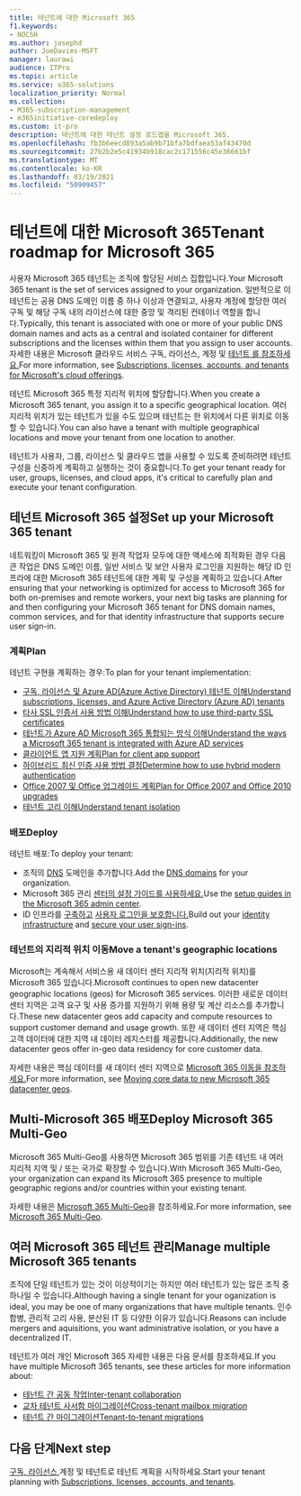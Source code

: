 ```yaml
---
title: 테넌트에 대한 Microsoft 365
f1.keywords:
- NOCSH
ms.author: josephd
author: JoeDavies-MSFT
manager: laurawi
audience: ITPro
ms.topic: article
ms.service: o365-solutions
localization_priority: Normal
ms.collection:
- M365-subscription-management
- m365initiative-coredeploy
ms.custom: it-pro
description: 테넌트에 대한 테넌트 설정 로드맵을 Microsoft 365.
ms.openlocfilehash: fb3b6eecd893a5ab9b71bfa7bdfaea53af43470d
ms.sourcegitcommit: 27b2b2e5c41934b918cac2c171556c45e36661bf
ms.translationtype: MT
ms.contentlocale: ko-KR
ms.lasthandoff: 03/19/2021
ms.locfileid: "50909457"
---
```

# <a name="tenant-roadmap-for-microsoft-365"></a><span data-ttu-id="0f7b9-103">테넌트에 대한 Microsoft 365</span><span class="sxs-lookup"><span data-stu-id="0f7b9-103">Tenant roadmap for Microsoft 365</span></span>

<span data-ttu-id="0f7b9-104">사용자 Microsoft 365 테넌트는 조직에 할당된 서비스 집합입니다.</span><span class="sxs-lookup"><span data-stu-id="0f7b9-104">Your Microsoft 365 tenant is the set of services assigned to your organization.</span></span> <span data-ttu-id="0f7b9-105">일반적으로 이 테넌트는 공용 DNS 도메인 이름 중 하나 이상과 연결되고, 사용자 계정에 할당한 여러 구독 및 해당 구독 내의 라이선스에 대한 중앙 및 격리된 컨테이너 역할을 합니다.</span><span class="sxs-lookup"><span data-stu-id="0f7b9-105">Typically, this tenant is associated with one or more of your public DNS domain names and acts as a central and isolated container for different subscriptions and the licenses within them that you assign to user accounts.</span></span> <span data-ttu-id="0f7b9-106">자세한 내용은 Microsoft 클라우드 서비스 구독, 라이선스, 계정 및 [테넌트 를 참조하세요.](subscriptions-licenses-accounts-and-tenants-for-microsoft-cloud-offerings.md)</span><span class="sxs-lookup"><span data-stu-id="0f7b9-106">For more information, see [Subscriptions, licenses, accounts, and tenants for Microsoft's cloud offerings](subscriptions-licenses-accounts-and-tenants-for-microsoft-cloud-offerings.md).</span></span>

<span data-ttu-id="0f7b9-107">테넌트 Microsoft 365 특정 지리적 위치에 할당합니다.</span><span class="sxs-lookup"><span data-stu-id="0f7b9-107">When you create a Microsoft 365 tenant, you assign it to a specific geographical location.</span></span> <span data-ttu-id="0f7b9-108">여러 지리적 위치가 있는 테넌트가 있을 수도 있으며 테넌트는 한 위치에서 다른 위치로 이동할 수 있습니다.</span><span class="sxs-lookup"><span data-stu-id="0f7b9-108">You can also have a tenant with multiple geographical locations and move your tenant from one location to another.</span></span>

<span data-ttu-id="0f7b9-109">테넌트가 사용자, 그룹, 라이선스 및 클라우드 앱을 사용할 수 있도록 준비하려면 테넌트 구성을 신중하게 계획하고 실행하는 것이 중요합니다.</span><span class="sxs-lookup"><span data-stu-id="0f7b9-109">To get your tenant ready for user, groups, licenses, and cloud apps, it's critical to carefully plan and execute your tenant configuration.</span></span>

## <a name="set-up-your-microsoft-365-tenant"></a><span data-ttu-id="0f7b9-110">테넌트 Microsoft 365 설정</span><span class="sxs-lookup"><span data-stu-id="0f7b9-110">Set up your Microsoft 365 tenant</span></span>

<span data-ttu-id="0f7b9-111">네트워킹이 Microsoft 365 및 원격 작업자 모두에 대한 액세스에 최적화된 경우 다음 큰 작업은 DNS 도메인 이름, 일반 서비스 및 보안 사용자 로그인을 지원하는 해당 ID 인프라에 대한 Microsoft 365 테넌트에 대한 계획 및 구성을 계획하고 있습니다.</span><span class="sxs-lookup"><span data-stu-id="0f7b9-111">After ensuring that your networking is optimized for access to Microsoft 365 for both on-premises and remote workers, your next big tasks are planning for and then configuring your Microsoft 365 tenant for DNS domain names, common services, and for that identity infrastructure that supports secure user sign-in.</span></span>

### <a name="plan"></a><span data-ttu-id="0f7b9-112">계획</span><span class="sxs-lookup"><span data-stu-id="0f7b9-112">Plan</span></span>

<span data-ttu-id="0f7b9-113">테넌트 구현을 계획하는 경우:</span><span class="sxs-lookup"><span data-stu-id="0f7b9-113">To plan for your tenant implementation:</span></span>

- [<span data-ttu-id="0f7b9-114">구독, 라이선스 및 Azure AD(Azure Active Directory) 테넌트 이해</span><span class="sxs-lookup"><span data-stu-id="0f7b9-114">Understand subscriptions, licenses, and Azure Active Directory (Azure AD) tenants</span></span>](subscriptions-licenses-accounts-and-tenants-for-microsoft-cloud-offerings.md)
- [<span data-ttu-id="0f7b9-115">타사 SSL 인증서 사용 방법 이해</span><span class="sxs-lookup"><span data-stu-id="0f7b9-115">Understand how to use third-party SSL certificates</span></span>](plan-for-third-party-ssl-certificates.md)
- [<span data-ttu-id="0f7b9-116">테넌트가 Azure AD Microsoft 365 통합되는 방식 이해</span><span class="sxs-lookup"><span data-stu-id="0f7b9-116">Understand the ways a Microsoft 365 tenant is integrated with Azure AD services</span></span>](integrated-apps-and-azure-ads.md)
- [<span data-ttu-id="0f7b9-117">클라이언트 앱 지원 계획</span><span class="sxs-lookup"><span data-stu-id="0f7b9-117">Plan for client app support</span></span>](microsoft-365-client-support-certificate-based-authentication.md)
- [<span data-ttu-id="0f7b9-118">하이브리드 최신 인증 사용 방법 결정</span><span class="sxs-lookup"><span data-stu-id="0f7b9-118">Determine how to use hybrid modern authentication</span></span>](hybrid-modern-auth-overview.md)
- [<span data-ttu-id="0f7b9-119">Office 2007 및 Office 업그레이드 계획</span><span class="sxs-lookup"><span data-stu-id="0f7b9-119">Plan for Office 2007 and Office 2010 upgrades</span></span>](plan-upgrade-previous-versions-office.md)
- [<span data-ttu-id="0f7b9-120">테넌트 고리 이해</span><span class="sxs-lookup"><span data-stu-id="0f7b9-120">Understand tenant isolation</span></span>](microsoft-365-tenant-isolation-overview.md)

### <a name="deploy"></a><span data-ttu-id="0f7b9-121">배포</span><span class="sxs-lookup"><span data-stu-id="0f7b9-121">Deploy</span></span>

<span data-ttu-id="0f7b9-122">테넌트 배포:</span><span class="sxs-lookup"><span data-stu-id="0f7b9-122">To deploy your tenant:</span></span> 

- <span data-ttu-id="0f7b9-123">조직의 [DNS](../admin/setup/add-domain.md) 도메인을 추가합니다.</span><span class="sxs-lookup"><span data-stu-id="0f7b9-123">Add the [DNS domains](../admin/setup/add-domain.md) for your organization.</span></span>
- <span data-ttu-id="0f7b9-124">Microsoft 365 관리 [센터의 설정 가이드를 사용하세요.](setup-guides-for-microsoft-365.md)</span><span class="sxs-lookup"><span data-stu-id="0f7b9-124">Use the [setup guides in the Microsoft 365 admin center](setup-guides-for-microsoft-365.md).</span></span>
- <span data-ttu-id="0f7b9-125">ID 인프라를 [구축하고](identity-roadmap-microsoft-365.md) [사용자 로그인을 보호합니다.](microsoft-365-secure-sign-in.md)</span><span class="sxs-lookup"><span data-stu-id="0f7b9-125">Build out your [identity infrastructure](identity-roadmap-microsoft-365.md) and [secure your user sign-ins](microsoft-365-secure-sign-in.md).</span></span>

### <a name="move-a-tenants-geographic-locations"></a><span data-ttu-id="0f7b9-126">테넌트의 지리적 위치 이동</span><span class="sxs-lookup"><span data-stu-id="0f7b9-126">Move a tenant's geographic locations</span></span>

<span data-ttu-id="0f7b9-127">Microsoft는 계속해서 서비스용 새 데이터 센터 지리적 위치(지리적 위치)를 Microsoft 365 있습니다.</span><span class="sxs-lookup"><span data-stu-id="0f7b9-127">Microsoft continues to open new datacenter geographic locations (geos) for Microsoft 365 services.</span></span> <span data-ttu-id="0f7b9-128">이러한 새로운 데이터 센터 지역은 고객 요구 및 사용 증가를 지원하기 위해 용량 및 계산 리소스를 추가합니다.</span><span class="sxs-lookup"><span data-stu-id="0f7b9-128">These new datacenter geos add capacity and compute resources to support customer demand and usage growth.</span></span> <span data-ttu-id="0f7b9-129">또한 새 데이터 센터 지역은 핵심 고객 데이터에 대한 지역 내 데이터 레지스터를 제공합니다.</span><span class="sxs-lookup"><span data-stu-id="0f7b9-129">Additionally, the new datacenter geos offer in-geo data residency for core customer data.</span></span>

<span data-ttu-id="0f7b9-130">자세한 내용은 핵심 데이터를 새 데이터 센터 지역으로 [Microsoft 365 이동을 참조하세요.](moving-data-to-new-datacenter-geos.md)</span><span class="sxs-lookup"><span data-stu-id="0f7b9-130">For more information, see [Moving core data to new Microsoft 365 datacenter geos](moving-data-to-new-datacenter-geos.md).</span></span>


## <a name="deploy-microsoft-365-multi-geo"></a><span data-ttu-id="0f7b9-131">Multi-Microsoft 365 배포</span><span class="sxs-lookup"><span data-stu-id="0f7b9-131">Deploy Microsoft 365 Multi-Geo</span></span>

<span data-ttu-id="0f7b9-132">Microsoft 365 Multi-Geo를 사용하면 Microsoft 365 범위를 기존 테넌트 내 여러 지리적 지역 및 / 또는 국가로 확장할 수 있습니다.</span><span class="sxs-lookup"><span data-stu-id="0f7b9-132">With Microsoft 365 Multi-Geo, your organization can expand its Microsoft 365 presence to multiple geographic regions and/or countries within your existing tenant.</span></span>

<span data-ttu-id="0f7b9-133">자세한 내용은 [Microsoft 365 Multi-Geo](microsoft-365-multi-geo.md)을 참조하세요.</span><span class="sxs-lookup"><span data-stu-id="0f7b9-133">For more information, see [Microsoft 365 Multi-Geo](microsoft-365-multi-geo.md).</span></span>

## <a name="manage-multiple-microsoft-365-tenants"></a><span data-ttu-id="0f7b9-134">여러 Microsoft 365 테넌트 관리</span><span class="sxs-lookup"><span data-stu-id="0f7b9-134">Manage multiple Microsoft 365 tenants</span></span> 

<span data-ttu-id="0f7b9-135">조직에 단일 테넌트가 있는 것이 이상적이기는 하지만 여러 테넌트가 있는 많은 조직 중 하나일 수 있습니다.</span><span class="sxs-lookup"><span data-stu-id="0f7b9-135">Although having a single tenant for your oganization is ideal, you may be one of many organizations that have multiple tenants.</span></span> <span data-ttu-id="0f7b9-136">인수 합병, 관리적 고리 사용, 분산된 IT 등 다양한 이유가 있습니다.</span><span class="sxs-lookup"><span data-stu-id="0f7b9-136">Reasons can include mergers and aquisitions, you want administrative isolation, or you have a decentralized IT.</span></span>

<span data-ttu-id="0f7b9-137">테넌트가 여러 개인 Microsoft 365 자세한 내용은 다음 문서를 참조하세요.</span><span class="sxs-lookup"><span data-stu-id="0f7b9-137">If you have multiple Microsoft 365 tenants, see these articles for more information about:</span></span>

- [<span data-ttu-id="0f7b9-138">테넌트 간 공동 작업</span><span class="sxs-lookup"><span data-stu-id="0f7b9-138">Inter-tenant collaboration</span></span>](microsoft-365-inter-tenant-collaboration.md)
- [<span data-ttu-id="0f7b9-139">교차 테넌트 사서함 마이그레이션</span><span class="sxs-lookup"><span data-stu-id="0f7b9-139">Cross-tenant mailbox migration</span></span>](cross-tenant-mailbox-migration.md)
- [<span data-ttu-id="0f7b9-140">테넌트 간 마이그레이션</span><span class="sxs-lookup"><span data-stu-id="0f7b9-140">Tenant-to-tenant migrations</span></span>](microsoft-365-tenant-to-tenant-migrations.md)

## <a name="next-step"></a><span data-ttu-id="0f7b9-141">다음 단계</span><span class="sxs-lookup"><span data-stu-id="0f7b9-141">Next step</span></span>

<span data-ttu-id="0f7b9-142">[구독, 라이선스,](subscriptions-licenses-accounts-and-tenants-for-microsoft-cloud-offerings.md)계정 및 테넌트로 테넌트 계획을 시작하세요.</span><span class="sxs-lookup"><span data-stu-id="0f7b9-142">Start your tenant planning with [Subscriptions, licenses, accounts, and tenants](subscriptions-licenses-accounts-and-tenants-for-microsoft-cloud-offerings.md).</span></span>